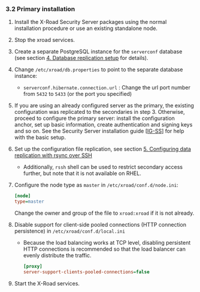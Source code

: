 ### 3.2 Primary installation

1. Install the X-Road Security Server packages using the normal installation procedure or use an existing standalone node.
2. Stop the xroad services.
3. Create a separate PostgreSQL instance for the `serverconf` database (see section
   [4. Database replication setup](#4-database-replication-setup) for details).
4. Change `/etc/xroad/db.properties` to point to the separate database instance:
   * `serverconf.hibernate.connection.url` : Change the url port number from `5432` to `5433` (or the port you specified)
5. If you are using an already configured server as the primary, the existing configuration was replicated to the secondaries
   in step 3. Otherwise, proceed to configure the primary server: install the configuration anchor, set up basic information,
   create authentication and signing keys and so on. See the Security Server installation guide \[[IG-SS](#13-references)\]
   for help with the basic setup.
6. Set up the configuration file replication, see section
   [5. Configuring data replication with rsync over SSH](#5-configuring-data-replication-with-rsync-over-ssh)
   * Additionally, `rssh` shell can be used to restrict secondary access further, but note that it is not available on RHEL.

7. Configure the node type as `master` in `/etc/xroad/conf.d/node.ini`:
      ```ini
      [node]
      type=master
      ```
      Change the owner and group of the file to `xroad:xroad` if it is not already.
8. Disable support for client-side pooled connections (HTTP connection persistence) in `/etc/xroad/conf.d/local.ini`
    * Because the load balancing works at TCP level, disabling persistent HTTP connections is recommended so that the load balancer can evenly distribute the traffic.
      ```ini
      [proxy]
      server-support-clients-pooled-connections=false
      ```
9. Start the X-Road services.